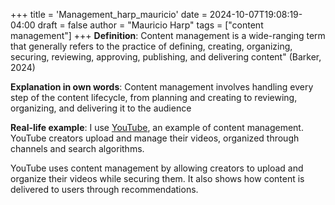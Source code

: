 +++
title = 'Management_harp_mauricio'
date = 2024-10-07T19:08:19-04:00
draft = false
author = "Mauricio Harp"
tags = ["content management"]
+++
**Definition**: Content management is a wide-ranging term that generally refers to the practice of defining, creating, organizing, securing, reviewing, approving, publishing, and delivering content" (Barker, 2024)

**Explanation in own words**: Content management involves handling every step of the content lifecycle, from planning and creating to reviewing, organizing, and delivering it to the audience

**Real-life example**: I use [YouTube](https://www.youtube.com), an example of content management. YouTube creators upload and manage their videos, organized through channels and search algorithms. 

YouTube uses content management by allowing creators to upload and organize their videos while securing them. It also shows how content is delivered to users through recommendations. 